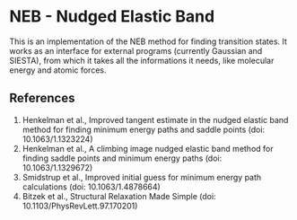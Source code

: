 # NEB - Nudged Elastic Band

This is an implementation of the NEB method for finding transition states.
It works as an interface for external programs (currently Gaussian and SIESTA), from which it takes all the informations it needs, like molecular energy and atomic forces. 

## References

1. Henkelman et al., Improved tangent estimate in the nudged elastic band method for finding minimum energy paths and saddle points (doi: 10.1063/1.1323224)
2. Henkelman et al., A climbing image nudged elastic band method for finding saddle points and minimum energy paths (doi: 10.1063/1.1329672)
3. Smidstrup et al., Improved initial guess for minimum energy path calculations (doi: 10.1063/1.4878664)
4. Bitzek et al., Structural Relaxation Made Simple (doi: 10.1103/PhysRevLett.97.170201)
